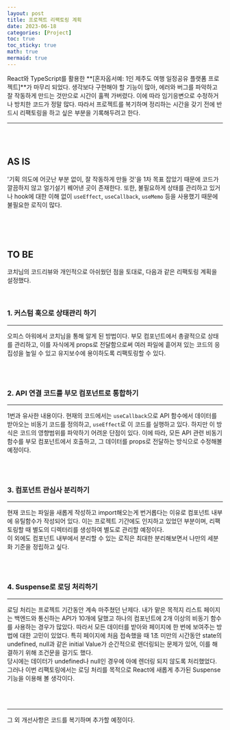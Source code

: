 ```yaml
---
layout: post
title: 프로젝트 리팩토링 계획
date: 2023-06-18
categories: [Project]
toc: true
toc_sticky: true
math: true
mermaid: true
---
```


React와 TypeScript를 활용한 **[혼자옵서예: 1인 제주도 여행 일정공유 플랫폼 프로젝트]**가 마무리 되었다. 생각보다 구현해야 할 기능이 많아, 에러와 버그를 파악하고 잘 작동하게 만드는 것만으로 시간이 훌쩍 가버렸다. 이에 따라 임기응변으로 수정하거나 방치한 코드가 정말 많다. 따라서 프로젝트를 복기하며 정리하는 시간을 갖기 전에 반드시 리팩토링을 하고 싶은 부분을 기록해두려고 한다.

---

<br>
<br>

## **AS IS**

'기획 의도에 어긋난 부분 없이, 잘 작동하게 만들 것'을 1차 목표 잡았기 때문에 코드가 깔끔하지 않고 얼기설기 꿰어낸 곳이 존재한다. 또한, 불필요하게 상태를 관리하고 있거나 hook에 대한 이해 없이 `useEffect`, `useCallback`, `useMemo` 등을 사용했기 때문에 불필요한 로직이 많다.

<br>
<br>
<br>

## **TO BE**

코치님의 코드리뷰와 개인적으로 아쉬웠던 점을 토대로, 다음과 같은 리팩토링 계획을 설정했다.

<br>

### **1. 커스텀 훅으로 상태관리 하기**

---

오피스 아워에서 코치님을 통해 알게 된 방법이다. 부모 컴포넌트에서 총괄적으로 상태를 관리하고, 이를 자식에게 props로 전달함으로써 여러 파일에 흩어져 있는 코드의 응집성을 높일 수 있고 유지보수에 용이하도록 리팩토링할 수 있다.

<br>
<br>

### **2. API 연결 코드를 부모 컴포넌트로 통합하기**

---

1번과 유사한 내용이다. 현재의 코드에서는 `useCallback`으로 API 함수에서 데이터를 받아오는 비동기 코드를 정의하고, `useEffect`로 이 코드를 실행하고 있다. 하지만 이 방식은 코드의 영향범위를 파악하기 어려운 단점이 있다. 이에 따라, 모든 API 관련 비동기 함수를 부모 컴포넌트에서 호출하고, 그 데이터를 props로 전달하는 방식으로 수정해볼 예정이다.

<br>
<br>

### **3. 컴포넌트 관심사 분리하기**

---

현재 코드는 파일을 새롭게 작성하고 import해오는게 번거롭다는 이유로 컴포넌트 내부에 유틸함수가 작성되어 있다. 이는 프로젝트 기간에도 인지하고 있었던 부분이며, 리팩토링할 때 별도의 디렉터리를 생성하여 별도로 관리할 예정이다.  
이 외에도 컴포넌트 내부에서 분리할 수 있는 로직은 최대한 분리해보면서 나만의 세분화 기준을 정립하고 싶다.

<br>
<br>

### **4. Suspense로 로딩 처리하기**

---

로딩 처리는 프로젝트 기간동안 계속 마주쳤던 난제다. 내가 맡은 목적지 리스트 페이지는 백엔드와 통신하는 API가 10개에 달했고 하나의 컴포넌트에 2개 이상의 비동기 함수를 사용하는 경우가 많았다. 따라서 모든 데이터를 받아와 페이지에 한 번에 보여주는 방법에 대한 고민이 있었다.
특히 페이지에 처음 접속했을 때 1초 미만의 시간동안 state의 undefined, null과 같은 initial Value가 순간적으로 렌더링되는 문제가 있어, 이를 해결하기 위해 조건문을 걸기도 했다.  
당시에는 데이터가 undefined나 null인 경우에 아예 렌더링 되지 않도록 처리했었다. 그러나 이번 리팩토링에서는 로딩 처리를 목적으로 React에 새롭게 추가된 Suspense 기능을 이용해 볼 생각이다.

<br>
<br>

---

그 외 개선사항은 코드를 복기하며 추가할 예정이다.
